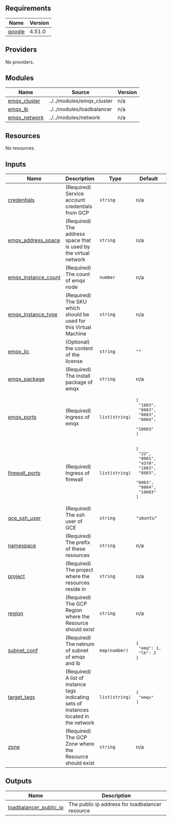 <!-- BEGIN_TF_DOCS -->
## Requirements

| Name | Version |
|------|---------|
| <a name="requirement_google"></a> [google](#requirement\_google) | 4.51.0 |

## Providers

No providers.

## Modules

| Name | Source | Version |
|------|--------|---------|
| <a name="module_emqx_cluster"></a> [emqx\_cluster](#module\_emqx\_cluster) | ../../modules/emqx_cluster | n/a |
| <a name="module_emqx_lb"></a> [emqx\_lb](#module\_emqx\_lb) | ../../modules/loadbalancer | n/a |
| <a name="module_emqx_network"></a> [emqx\_network](#module\_emqx\_network) | ../../modules/network | n/a |

## Resources

No resources.

## Inputs

| Name | Description | Type | Default | Required |
|------|-------------|------|---------|:--------:|
| <a name="input_credentials"></a> [credentials](#input\_credentials) | (Required) Service account credentials from GCP | `string` | n/a | yes |
| <a name="input_emqx_address_space"></a> [emqx\_address\_space](#input\_emqx\_address\_space) | (Required) The address space that is used by the virtual network | `string` | n/a | yes |
| <a name="input_emqx_instance_count"></a> [emqx\_instance\_count](#input\_emqx\_instance\_count) | (Required) The count of emqx node | `number` | n/a | yes |
| <a name="input_emqx_instance_type"></a> [emqx\_instance\_type](#input\_emqx\_instance\_type) | (Required) The SKU which should be used for this Virtual Machine | `string` | n/a | yes |
| <a name="input_emqx_lic"></a> [emqx\_lic](#input\_emqx\_lic) | (Optional) the content of the license | `string` | `""` | no |
| <a name="input_emqx_package"></a> [emqx\_package](#input\_emqx\_package) | (Required) The install package of emqx | `string` | n/a | yes |
| <a name="input_emqx_ports"></a> [emqx\_ports](#input\_emqx\_ports) | (Required) Ingress of emqx | `list(string)` | <pre>[<br>  "1883",<br>  "8883",<br>  "8083",<br>  "8084",<br>  "18083"<br>]</pre> | no |
| <a name="input_firewall_ports"></a> [firewall\_ports](#input\_firewall\_ports) | (Required) Ingress of firewall | `list(string)` | <pre>[<br>  "22",<br>  "8081",<br>  "4370",<br>  "1883",<br>  "8883",<br>  "8083",<br>  "8084",<br>  "18083"<br>]</pre> | no |
| <a name="input_gce_ssh_user"></a> [gce\_ssh\_user](#input\_gce\_ssh\_user) | (Required) The ssh user of GCE | `string` | `"ubuntu"` | no |
| <a name="input_namespace"></a> [namespace](#input\_namespace) | (Required) The prefix of these resources | `string` | n/a | yes |
| <a name="input_project"></a> [project](#input\_project) | (Required) The project where the resources reside in | `string` | n/a | yes |
| <a name="input_region"></a> [region](#input\_region) | (Required) The GCP Region where the Resource should exist | `string` | n/a | yes |
| <a name="input_subnet_conf"></a> [subnet\_conf](#input\_subnet\_conf) | (Required) The netnum of subnet of emqx and lb | `map(number)` | <pre>{<br>  "emq": 1,<br>  "lb": 2<br>}</pre> | no |
| <a name="input_target_tags"></a> [target\_tags](#input\_target\_tags) | (Required) A list of instance tags indicating sets of instances located in the network | `list(string)` | <pre>[<br>  "emqx"<br>]</pre> | no |
| <a name="input_zone"></a> [zone](#input\_zone) | (Required) The GCP Zone where the Resource should exist | `string` | n/a | yes |

## Outputs

| Name | Description |
|------|-------------|
| <a name="output_loadbalancer_public_ip"></a> [loadbalancer\_public\_ip](#output\_loadbalancer\_public\_ip) | The public ip address for loadbalancer resource |
<!-- END_TF_DOCS -->